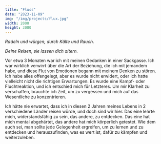 ```yaml
---
title: "Fluss"
date: "2023-11-09"
img: "/img/projects/flux.jpg"
width: 2000
height: 3000
---
```


_Radeln und würgen, durch Kälte und Rauch._

_Deine Reisen, sie lassen dich altern._

Vor etwa 3 Monaten war ich mit meinen Gedanken in einer Sackgasse. Ich war wirklich verwirrt über die Art der Beziehung, die ich mit jemandem habe, und diese Flut von Emotionen begann mit meinem Denken zu stören. Ich habe alles offengelegt, aber es wurde nicht erwidert, oder ich hatte vielleicht nicht die richtigen Erwartungen. Es wurde eine Kampf- oder Fluchtreaktion, und ich entschied mich für Letzteres. Um mir Klarheit zu verschaffen, brauchte ich Zeit, um zu vergessen und mich auf das Wesentliche zu konzentrieren.

Ich hätte nie erwartet, dass ich in diesen 2 Jahren meines Lebens in 2 verschiedene Länder reisen würde, und doch sind wir hier. Das eine lehrte mich, widerstandsfähig zu sein, das andere, zu entdecken. Das eine hat mich mental abgehärtet, das andere hat mich körperlich getestet. Wie dem auch sei, man sollte jede Gelegenheit ergreifen, um zu lernen und zu entdecken und herauszufinden, was es wert ist, dafür zu kämpfen und weiterzuleben.
